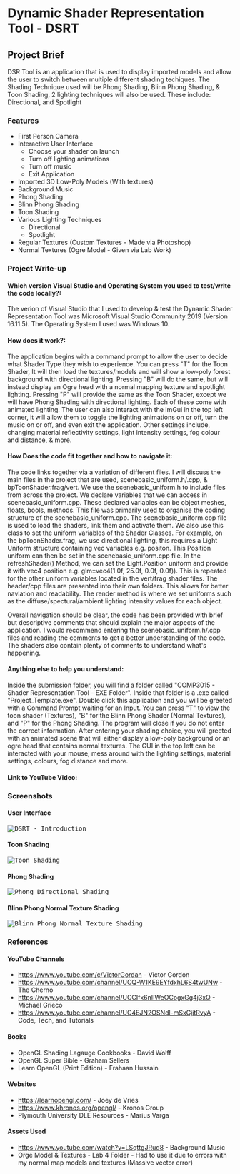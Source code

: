 # Dynamic Shader Representation Tool - DSRT

## Project Brief
DSR Tool is an application that is used to display imported models and allow the user to switch between multiple different shading techiques. The Shading Technique used will be Phong Shading, Blinn Phong Shading, & Toon Shading, 2 lighting techniques will also be used. These include: Directional, and Spotlight

### Features
- First Person Camera
- Interactive User Interface
  - Choose your shader on launch 
  - Turn off lighting animations
  - Turn off music
  - Exit Application
- Imported 3D Low-Poly Models (With textures)
- Background Music
- Phong Shading
- Blinn Phong Shading
- Toon Shading
- Various Lighting Techniques
  - Directional
  - Spotlight 
- Regular Textures (Custom Textures - Made via Photoshop)
- Normal Textures (Ogre Model - Given via Lab Work) 

### Project Write-up
#### Which version Visual Studio and Operating System you used to test/write the code locally?:
The verion of Visual Studio that I used to develop & test the Dynamic Shader Representation Tool was Microsoft Visual Studio Community 2019 (Version 16.11.5). The Operating System I used was Windows 10.

#### How does it work?:
The application begins with a command prompt to allow the user to decide what Shader Type they wish to experience. You can press "T" for the Toon Shader, It will then load the textures/models and will show a low-poly forest background with directional lighting.
Pressing "B" will do the same, but will instead display an Ogre head with a normal mapping texture and spotlight lighting. Pressing "P" will provide the same as the Toon Shader, except we will have Phong Shading with directional lighting. Each of these come with animated lighting.
The user can also interact with the ImGui in the top left corner, it will allow them to toggle the lighting animations on or off, turn the music on or off, and even exit the application. Other settings include, changing material reflectivity settings, light intensity settings, fog colour and distance, & more.

#### How Does the code fit together and how to navigate it:
The code links together via a variation of different files. I will discuss the main files in the project that are used, scenebasic_uniform.h/.cpp, & bpToonShader.frag/vert. We use the scenebasic_uniform.h to include files from across the project. We declare variables that we can access in scenebasic_uniform.cpp.
These declared variables can be object meshes, floats, bools, methods. This file was primarily used to organise the coding structure of the scenebasic_uniform.cpp. The scenebasic_uniform.cpp file is used to load the shaders, link them and activate them. We also use this class to
set the uniform variables of the Shader Classes. For example, on the bpToonShader.frag, we use directional lighting, this requires a Light Uniform structure containing vec variables e.g. positon. This Position uniform can then be set in the scenebasic_uniform.cpp file. In the
refreshShader() Method, we can set the Light.Position uniform and provide it with vec4 position e.g. glm::vec4(1.0f, 25.0f, 0.0f, 0.0f)). This is repeated for the other uniform variables located in the vert/frag shader files. The header/cpp files are presented into their own folders.
This allows for better naviation and readability. The render method is where we set uniforms such as the diffuse/spectural/ambient lighting intensity values for each object. 

Overall navigation should be clear, the code has been provided with brief but descriptive comments that should explain the major aspects of the application. I would recommend entering the scenebasic_uniform.h/.cpp files and reading the comments to get a 
better understanding of the code. The shaders also contain plenty of comments to understand what's happening.

#### Anything else to help you understand:
Inside the submission folder, you will find a folder called "COMP3015 - Shader Representation Tool - EXE Folder". Inside that folder is a .exe called "Project_Template.exe". Double click this application and you will be greeted
with a Command Prompt waiting for an Input. You can press "T" to view the toon shader (Textures), "B" for the Blinn Phong Shader (Normal Textures), and "P" for the Phong Shading. The program will close if you do not enter the correct information.
After entering your shading choice, you will greeted with an animated scene that will either display a low-poly background or an ogre head that contains normal textures. The GUI in the top left can be interacted with your mouse, mess around with the
lighting settings, material settings, colours, fog distance and more.

#### Link to YouTube Video:


### Screenshots
#### User Interface
<kbd>![DSRT - Introduction](Screenshots/User_Input_Shader_Selection.png?)</kbd>

#### Toon Shading
<kbd>![Toon Shading](Screenshots/Toon_Shader.png?)</kbd>

#### Phong Shading
<kbd>![Phong Directional Shading](Screenshots/Phong_Directional_Shading.png?)</kbd>

#### Blinn Phong Normal Texture Shading
<kbd>![Blinn Phong Normal Texture Shading](Screenshots/BP_Normal_Shading.png?)</kbd>

### References
#### YouTube Channels
 - https://www.youtube.com/c/VictorGordan - Victor Gordon
 - https://www.youtube.com/channel/UCQ-W1KE9EYfdxhL6S4twUNw - The Cherno
 - https://www.youtube.com/channel/UCCIfx6nIIWeOCogxGg4j3xQ - Michael Grieco
 - https://www.youtube.com/channel/UC4EJN2OSNdl-mSxGjitRvyA - Code, Tech, and Tutorials

#### Books
 - OpenGL Shading Lagauge Cookbooks - David Wolff
 - OpenGL Super Bible - Graham Sellers
 - Learn OpenGL (Print Edition) - Frahaan Hussain

#### Websites
 - https://learnopengl.com/ - Joey de Vries
 - https://www.khronos.org/opengl/ - Kronos Group
 - Plymouth University DLE Resources - Marius Varga

#### Assets Used
 - https://www.youtube.com/watch?v=LSqttgJRud8 - Background Music
 - Orge Model & Textures - Lab 4 Folder - Had to use it due to errors with my normal map models and textures (Massive vector error)
